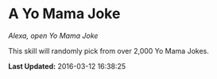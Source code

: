 # A Yo Mama Joke
*Alexa, open Yo Mama Joke*

This skill will randomly pick from over 2,000 Yo Mama Jokes.

**Last Updated:** 2016-03-12 16:38:25